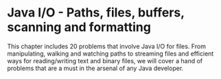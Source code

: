 # Java I/O - Paths, files, buffers, scanning and formatting
This chapter includes 20 problems that involve Java I/O for files. From manipulating, walking and watching paths to streaming files and efficient ways for reading/writing text and binary files, we will cover a hand of problems that are a must in the arsenal of any Java developer.
 
